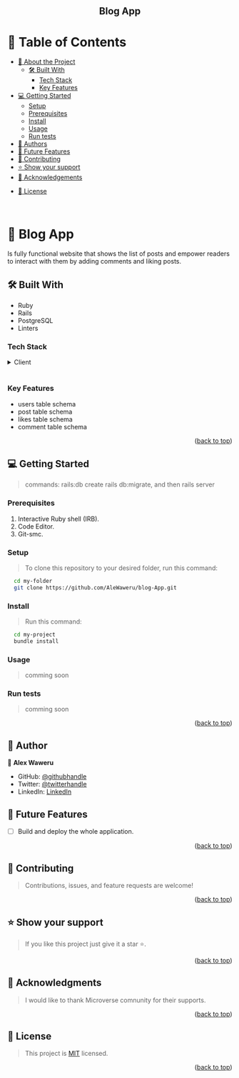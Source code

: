 <a name="readme-top"></a>
<div align="center">
  <br/>  
  <h2><b>Blog App</b></h2>
</div>
<div align="center">
</div>

# 📗 Table of Contents

- [📖 About the Project](#about-project)
  - [🛠 Built With](#built-with)
    - [Tech Stack](#tech-stack)
    - [Key Features](#key-features)
  <!-- - [🚀 Live Demo](#live-demo) -->
- [💻 Getting Started](#getting-started)
  - [Setup](#setup)
  - [Prerequisites](#prerequisites)
  - [Install](#install)
  - [Usage](#usage)
  - [Run tests](#run-tests)
  <!-- - [Deployment](#triangular_flag_on_post-deployment) -->
- [👥 Authors](#authors)
- [🔭 Future Features](#future-features)
- [🤝 Contributing](#contributing)
- [⭐️ Show your support](#support)
- [🙏 Acknowledgements](#acknowledgements)
<!-- - [❓ FAQ (OPTIONAL)](#faq) -->
- [📝 License](#license)

<br>

# 📖 Blog App <a name="API-based webapp"></a>
 Is fully functional website that shows the list of posts and empower readers to interact with them by adding comments and liking posts.
<br>

## 🛠 Built With <a name="built-with"></a>
- Ruby
- Rails
- PostgreSQL
- Linters

### Tech Stack <a name="tech-stack"></a>
<details>
  <summary>Client</summary>
  <ul>
    <li><a href="https://www.ruby-lang.org/en/">Ruby</a></li>
    <li><a href="https://guides.rubyonrails.org/">Rails</a></li>
    <li><a href="https://www.postgresql.org/">PostgreSQL</a></li>
  </ul>
</details>
<br>

### Key Features <a name="key-features"></a>
- users table schema
- post table schema
- likes table schema
- comment table schema
<p align="right">(<a href="#readme-top">back to top</a>)</p>

## 💻 Getting Started <a name="getting-started"></a>

> commands:
  rails:db create 
  rails db:migrate, 
  and then rails server

### Prerequisites
1. Interactive Ruby shell (IRB).
2. Code Editor.
3. Git-smc.

### Setup
> To clone this repository to your desired folder, run this command:
```sh
  cd my-folder
  git clone https://github.com/AleWaweru/blog-App.git
```

### Install
> Run this command:
```sh
  cd my-project
  bundle install
```

### Usage
> comming soon
### Run tests
> comming soon
<!-- ### Deployment
> npm run build -->
<p align="right">(<a href="#readme-top">back to top</a>)</p>


## 👥 Author <a name="authors"></a>

👤 **Alex Waweru**
- GitHub: [@githubhandle](https://github.com/AleWaweru/)
- Twitter: [@twitterhandle](https://twitter.com/ngashalex)
- LinkedIn: [LinkedIn](https://www.linkedin.com/in/alex-ng-ang-a-waweru-2b2701180/)


## 🔭 Future Features <a name="future-features"></a>
- [ ] Build and deploy the whole application.
<p align="right">(<a href="#readme-top">back to top</a>)</p>

## 🤝 Contributing <a name="contributing"></a>
> Contributions, issues, and feature requests are welcome!
<p align="right">(<a href="#readme-top">back to top</a>)</p>

## ⭐️ Show your support <a name="support"></a>
>If you like this project just give it a star ⭐️.
<p align="right">(<a href="#readme-top">back to top</a>)</p>

## 🙏 Acknowledgments <a name="acknowledgements"></a>
>I would like to thank Microverse comnunity for their supports.
<p align="right">(<a href="#readme-top">back to top</a>)</p>

## 📝 License <a name="license"></a>
>This project is [MIT](./LICENSE) licensed.
<p align="right">(<a href="#readme-top">back to top</a>)</p>
